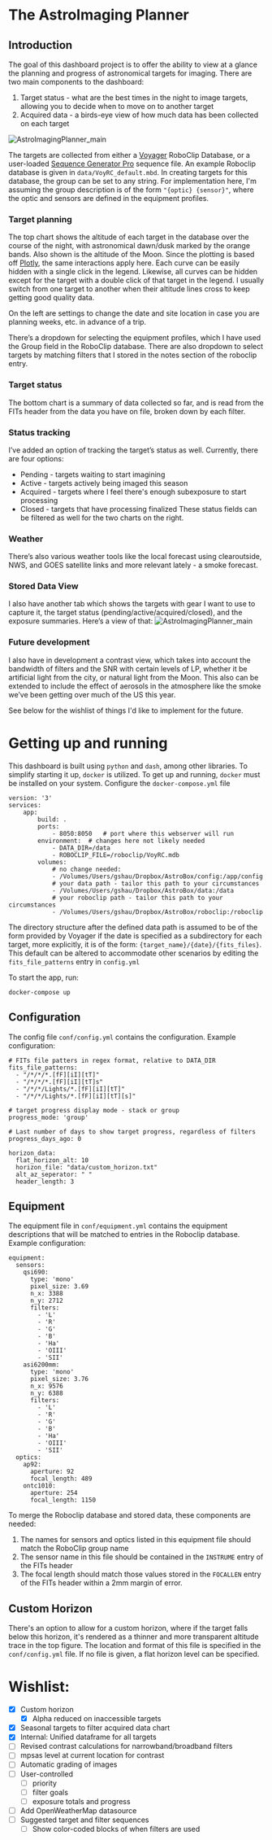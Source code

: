 # The AstroImaging Planner

## Introduction
The goal of this dashboard project is to offer the ability to view at a glance the planning and progress of astronomical targets for imaging.  There are two main components to the dashboard:
1. Target status - what are the best times in the night to image targets, allowing you to decide when to move on to another target
2. Acquired data - a birds-eye view of how much data has been collected on each target

![AstroImagingPlanner_main](screenshots/AstroImagingPlanner_main.png)


The targets are collected from either a [Voyager](https://software.starkeeper.it/) RoboClip Database, or a user-loaded [Sequence Generator Pro](https://www.sequencegeneratorpro.com/sgpro/) sequence file.  An example Roboclip database is given in `data/VoyRC_default.mbd`.  In creating targets for this database, the group can be set to any string.  For implementation here, I'm assuming the group description is of the form `"{optic} {sensor}"`, where the optic and sensors are defined in the equipment profiles.

### Target planning
The top chart shows the altitude of each target in the database over the course of the night, with astronomical dawn/dusk marked by the orange bands. Also shown is the altitude of the Moon.  Since the plotting is based off [Plotly](), the same interactions apply here. Each curve can be easily hidden with a single click in the legend.  Likewise, all curves can be hidden except for the target with a double click of that target in the legend. I usually switch from one target to another when their altitude lines cross to keep getting good quality data.  

On the left are settings to change the date and site location in case you are planning weeks, etc. in advance of a trip. 

There’s a dropdown for selecting the equipment profiles, which I have used the Group field in the RoboClip database. There are also dropdown to select targets by matching filters that I stored in the notes section of the roboclip entry.

### Target status
The bottom chart is a summary of data collected so far, and is read from the FITs header from the data you have on file, broken down by each filter. 

### Status tracking
I’ve added an option of tracking the target’s status as well. Currently, there are four options:
* Pending - targets waiting to start imagining
* Active - targets actively being imaged this season
* Acquired - targets where I feel there's enough subexposure to start processing
* Closed - targets that have processing finalized
These status fields can be filtered as well for the two charts on the right.

### Weather
There’s also various weather tools like the local forecast using clearoutside, NWS, and GOES satellite links and more relevant lately - a smoke forecast.


### Stored Data View
I also have another tab which shows the targets with gear I want to use to capture it, the target status (pending/active/acquired/closed), and the exposure summaries. Here’s a view of that:
![AstroImagingPlanner_main](screenshots/AstroImagingPlanner_stored_data_view.png)


### Future development
I also have in development a contrast view, which takes into account the bandwidth of filters and the SNR with certain levels of LP, whether it be artificial light from the city, or natural light from the Moon. This also can be extended to include the effect of aerosols in the atmosphere like the smoke we’ve been getting over much of the US this year.

See below for the wishlist of things I'd like to implement for the future.  


# Getting up and running
This dashboard is built using `python` and `dash`, among other libraries.  To simplify starting it up, `docker` is utilized.  To get up and running, `docker` must be installed on your system.  Configure the `docker-compose.yml` file
```
version: '3'
services:
    app:
        build: .
        ports:
            - 8050:8050   # port where this webserver will run
        environment:  # changes here not likely needed
            - DATA_DIR=/data
            - ROBOCLIP_FILE=/roboclip/VoyRC.mdb
        volumes:  
            # no change needed:
            - /Volumes/Users/gshau/Dropbox/AstroBox/config:/app/config  
            # your data path - tailor this path to your circumstances
            - /Volumes/Users/gshau/Dropbox/AstroBox/data:/data  
            # your roboclip path - tailor this path to your circumstances
            - /Volumes/Users/gshau/Dropbox/AstroBox/roboclip:/roboclip 
```
The directory structure after the defined data path is assumed to be of the form provided by Voyager if the date is specified as a subdirectory for each target, more explicitly, it is of the form: `{target_name}/{date}/{fits_files}`.  This default can be altered to accommodate other scenarios by editing the `fits_file_patterns` entry in `config.yml`

To start the app, run:
```
docker-compose up
```

## Configuration
The config file `conf/config.yml` contains the configuration.  Example configuration:

```
# FITs file patters in regex format, relative to DATA_DIR
fits_file_patterns:
  - "/*/*/*.[fF][iI][tT]"
  - "/*/*/*.[fF][iI][tT]s"
  - "/*/*/Lights/*.[fF][iI][tT]"
  - "/*/*/Lights/*.[fF][iI][tT][s]"

# target progress display mode - stack or group
progress_mode: 'group'

# Last number of days to show target progress, regardless of filters
progress_days_ago: 0

horizon_data:
  flat_horizon_alt: 10
  horizon_file: "data/custom_horizon.txt"
  alt_az_seperator: " "
  header_length: 3
```

## Equipment
The equipment file in `conf/equipment.yml` contains the equipment descriptions that will be matched to entries in the Roboclip database.  Example configuration:
```
equipment:
  sensors:
    qsi690:
      type: 'mono'
      pixel_size: 3.69
      n_x: 3388
      n_y: 2712
      filters:
        - 'L'
        - 'R'
        - 'G'
        - 'B'
        - 'Ha'
        - 'OIII'
        - 'SII'
    asi6200mm:
      type: 'mono'
      pixel_size: 3.76
      n_x: 9576
      n_y: 6388
      filters:
        - 'L'
        - 'R'
        - 'G'
        - 'B'
        - 'Ha'
        - 'OIII'
        - 'SII'
  optics:
    ap92:
      aperture: 92
      focal_length: 489
    ontc1010:
      aperture: 254
      focal_length: 1150
```
To merge the Roboclip database and stored data, these components are needed:
1. The names for sensors and optics listed in this equipment file should match the RoboClip group name
2. The sensor name in this file should be contained in the `INSTRUME` entry of the FITs header
3. The focal length should match those values stored in the `FOCALLEN` entry of the FITs header within a 2mm margin of error.

## Custom Horizon
There's an option to allow for a custom horizon, where if the target falls below this horizon, it's rendered as a thinner and more transparent altitude trace in the top figure.  The location and format of this file is specified in the `conf/config.yml` file.  If no file is given, a flat horizon level can be specified.  


# Wishlist:
- [x] Custom horizon
  - [x] Alpha reduced on inaccessible targets
- [x] Seasonal targets to filter acquired data chart
- [x] Internal: Unified dataframe for all targets
- [ ] Revised contrast calculations for narrowband/broadband filters
- [ ] mpsas level at current location for contrast
- [ ] Automatic grading of images
- [ ] User-controlled
  - [ ] priority
  - [ ] filter goals
  - [ ] exposure totals and progress
- [ ] Add OpenWeatherMap datasource
- [ ] Suggested target and filter sequences
  - [ ] Show color-coded blocks of when filters are used

